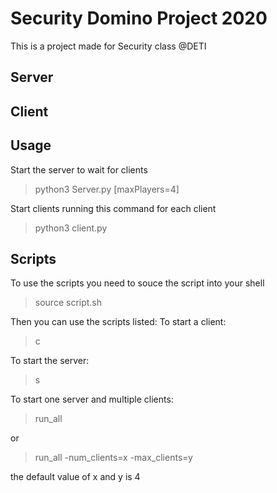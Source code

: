 # Security Domino Project 2020
This is a project made for Security class @DETI

## Server

## Client

## Usage
Start the server to wait for clients
>python3 Server.py [maxPlayers=4]

Start clients running this command for each client
>python3 client.py
 
## Scripts
To use the scripts you need to  souce the script into your shell
>source script.sh

Then you can use the scripts listed:
To start a client:
> c

To start the server:
> s

To start one server and multiple clients:
>run_all 

or 
>run_all -num_clients=x -max_clients=y

the default value of x and y is 4
    
